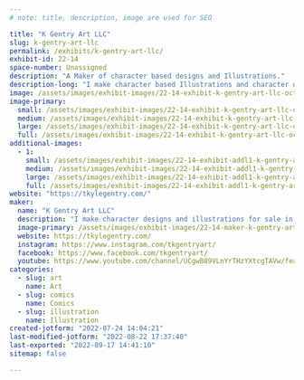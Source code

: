 ```yaml
---
# note: title, description, image are used for SEO

title: "K Gentry Art LLC"
slug: k-gentry-art-llc
permalink: /exhibits/k-gentry-art-llc/
exhibit-id: 22-14
space-number: Unassigned
description: "A Maker of character based designs and Illustrations."
description-long: "I make character based Illustrations and character designs for sale in the book, print, and animation industries. "
image: /assets/images/exhibit-images/22-14-exhibit-k-gentry-art-llc-octodancepartnerweb-large.jpg
image-primary: 
  small: /assets/images/exhibit-images/22-14-exhibit-k-gentry-art-llc-octodancepartnerweb-small.jpg
  medium: /assets/images/exhibit-images/22-14-exhibit-k-gentry-art-llc-octodancepartnerweb-medium.jpg
  large: /assets/images/exhibit-images/22-14-exhibit-k-gentry-art-llc-octodancepartnerweb-large.jpg
  full: /assets/images/exhibit-images/22-14-exhibit-k-gentry-art-llc-octodancepartnerweb-full.jpg
additional-images: 
  - 1:
    small: /assets/images/exhibit-images/22-14-exhibit-addl1-k-gentry-art-llc-sheriff-fernal-mcmorbidly-final-5x7-small.jpg
    medium: /assets/images/exhibit-images/22-14-exhibit-addl1-k-gentry-art-llc-sheriff-fernal-mcmorbidly-final-5x7-medium.jpg
    large: /assets/images/exhibit-images/22-14-exhibit-addl1-k-gentry-art-llc-sheriff-fernal-mcmorbidly-final-5x7-large.jpg
    full: /assets/images/exhibit-images/22-14-exhibit-addl1-k-gentry-art-llc-sheriff-fernal-mcmorbidly-final-5x7-full.jpg
website: "https://tkylegentry.com/"
maker: 
  name: "K Gentry Art LLC"
  description: "I make character designs and illustrations for sale in books, art prints, canvases, and original sketches.  For all ages.  No mature content. "
  image-primary: /assets/images/exhibit-images/22-14-maker-k-gentry-art-llc-octodancepartnercolcorrect-medium.jpg
  website: https://tkylegentry.com/
  instagram: https://www.instagram.com/tkgentryart/
  facebook: https://www.facebook.com/tkgentryart/
  youtube: https://www.youtube.com/channel/UCgwB89VLnYrTHzYXtcgTAVw/featured
categories: 
  - slug: art
    name: Art
  - slug: comics
    name: Comics
  - slug: illustration
    name: Illustration
created-jotform: "2022-07-24 14:04:21"
last-modified-jotform: "2022-08-22 17:37:40"
last-exported: "2022-09-17 14:41:10"
sitemap: false

---
```

